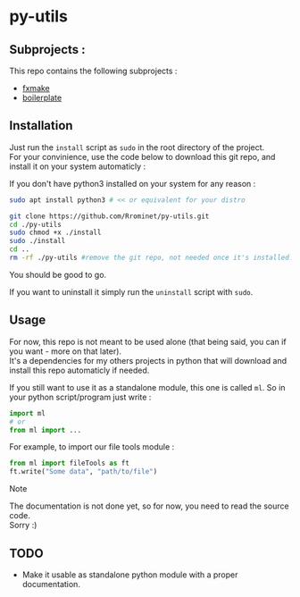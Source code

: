 # py-utils

## Subprojects :

This repo contains the following subprojects :
 - [fxmake](https://github.com/Rrominet/py-utils/tree/main/build)
 - [boilerplate](https://github.com/Rrominet/py-utils/tree/main/boilerplate)

## Installation

Just run the `install` script as `sudo` in the root directory of the project.  
For your convinience, use the code below to download this git repo, and install it on your system automaticly : 

If you don't have python3 installed on your system for any reason : 
```bash 
sudo apt install python3 # << or equivalent for your distro
```

```bash
git clone https://github.com/Rrominet/py-utils.git
cd ./py-utils
sudo chmod +x ./install
sudo ./install
cd ..
rm -rf ./py-utils #remove the git repo, not needed once it's installed. But you can keep it you want.
```
You should be good to go.

If you want to uninstall it simply run the `uninstall` script with `sudo`.

## Usage

For now, this repo is not meant to be used alone (that being said, you can if you want - more on that later).  
It's a dependencies for my others projects in python that will download and install this repo automaticly if needed.

If you still want to use it as a standalone module, this one is called `ml`.
So in your python script/program just write : 

```python
import ml
# or
from ml import ...
```

For example, to import our file tools module : 

```python
from ml import fileTools as ft
ft.write("Some data", "path/to/file")
```

> [!NOTE]
> The documentation is not done yet, so for now, you need to read the source code.  
> Sorry :)

## TODO

- Make it usable as standalone python module with a proper documentation.
